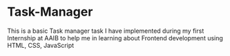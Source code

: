 # Task-Manager
This is a basic Task manager task I have implemented during my first Internship at AAIB to help me in learning about Frontend development using HTML, CSS, JavaScript
